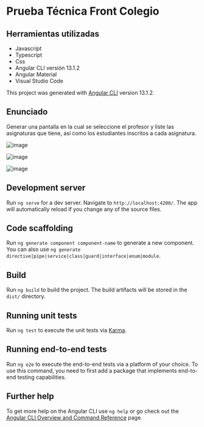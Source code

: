 # Prueba Técnica Front Colegio

## Herramientas utilizadas
- Javascript
- Typescript
- Css
- Angular CLI versión 13.1.2
- Angular Material
- Visual Studio Code

This project was generated with [Angular CLI](https://github.com/angular/angular-cli) version 13.1.2.

## Enunciado

Generar una pantalla en la cual se seleccione el profesor y liste las asignaturas que tiene, así como los estudiantes inscritos a cada asignatura.

![image](https://user-images.githubusercontent.com/98467689/154753373-4eae81e4-bf6b-4994-bb01-4b1ef53e739d.png)

![image](https://user-images.githubusercontent.com/98467689/154753664-cbec69e7-bbec-4dae-9869-769b8767018c.png)

![image](https://user-images.githubusercontent.com/98467689/154753705-e8f3fb87-120d-4666-9daf-a67346a4faf1.png)

## Development server

Run `ng serve` for a dev server. Navigate to `http://localhost:4200/`. The app will automatically reload if you change any of the source files.

## Code scaffolding

Run `ng generate component component-name` to generate a new component. You can also use `ng generate directive|pipe|service|class|guard|interface|enum|module`.

## Build

Run `ng build` to build the project. The build artifacts will be stored in the `dist/` directory.

## Running unit tests

Run `ng test` to execute the unit tests via [Karma](https://karma-runner.github.io).

## Running end-to-end tests

Run `ng e2e` to execute the end-to-end tests via a platform of your choice. To use this command, you need to first add a package that implements end-to-end testing capabilities.

## Further help

To get more help on the Angular CLI use `ng help` or go check out the [Angular CLI Overview and Command Reference](https://angular.io/cli) page.
